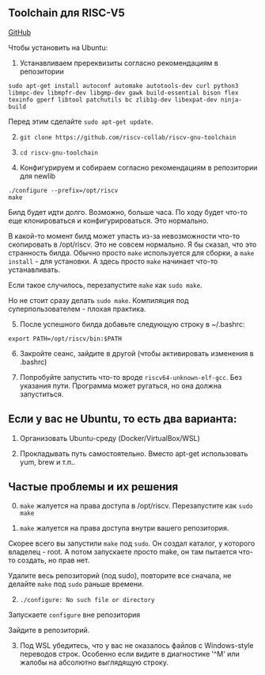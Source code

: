 
## Toolchain для RISC-V5

[GitHub](https://github.com/riscv-collab/riscv-gnu-toolchain) 

Чтобы установить на Ubuntu:

1. Устанавливаем пререквизиты согласно рекомендациям в репозитории

```
sudo apt-get install autoconf automake autotools-dev curl python3 libmpc-dev libmpfr-dev libgmp-dev gawk build-essential bison flex texinfo gperf libtool patchutils bc zlib1g-dev libexpat-dev ninja-build
```

Перед этим сделайте ```sudo apt-get update```.

2. ```git clone https://github.com/riscv-collab/riscv-gnu-toolchain```

3. ```cd riscv-gnu-toolchain```

4. Конфигурируем и собираем согласно рекомендациям в репозитории для newlib

```
./configure --prefix=/opt/riscv
make
```

Билд будет идти долго. Возможно, больше часа.
По ходу будет что-то еще клонироваться и конфигурироваться.
Это нормально.

В какой-то момент билд может упасть из-за невозможности что-то скопировать в
/opt/riscv. Это не совсем нормально. Я бы сказал, что это странность билда.
Обычно просто ```make``` используется для сборки, а ```make install``` - для установки.
А здесь просто ```make``` начинает что-то устанавливать.

Если такое случилось, перезапустите ```make``` как ```sudo make```. 
 
Но не стоит сразу делать ```sudo make```. Компиляция под суперпользователем - плохая практика.

5. После успешного билда добавьте следующую строку в ~/.bashrc:

```
export PATH=/opt/riscv/bin:$PATH
```

6. Закройте сеанс, зайдите в другой (чтобы активировать изменения в .bashrc)

7. Попробуйте запустить что-то вроде ```riscv64-unknown-elf-gcc```. Без указания пути.
Программа может ругаться, но она должна запуститься.


## Если у вас не Ubuntu, то есть два варианта:

1. Организовать Ubuntu-среду (Docker/VirtualBox/WSL)

2. Прокладывать путь самостоятельно. Вместо apt-get использовать yum, brew и т.п..

## Частые проблемы и их решения 

0. ```make``` жалуется на права доступа в /opt/riscv. Перезапустите как ```sudo make```

1. ```make``` жалуется на права доступа внутри вашего репозитория.

Скорее всего вы запустили ```make``` под ```sudo```. Он создал каталог, у которого владелец - root.
А потом запускаете просто make, он там пытается что-то создать, но прав нет.

Удалите веcь репозиторий (под sudo), повторите все сначала, не делайте ```make``` под ```sudo``` раньше времени.

2. ```./configure: No such file or directory```

Запускаете ```configure``` вне репозитория

Зайдите в репозиторий.

3. Под WSL убедитесь, что у вас не оказалось файлов с Windows-style переводов строк.
Особенно если видите в диагностике '^M' или жалобы на абсолютно выглядящую строку.


